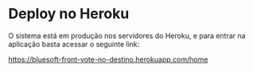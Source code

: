 # Deploy no Heroku

O sistema está em produção nos servidores do Heroku, e para entrar na aplicação basta acessar o seguinte link:

https://bluesoft-front-vote-no-destino.herokuapp.com/home